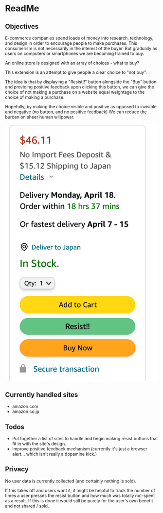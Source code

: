 # ReadMe

## Objectives
E-commerce companies spend loads of money into research, technology, and design in order to encourage people to make purchases.
This consumerism is not necessarily in the interest of the buyer. But gradually as users on computers or smartphones we are becoming trained to buy.

An online store is designed with an array of choices - what to buy?

This extension is an attempt to give people a clear choice to "not buy".

The idea is that by displaying a "Resist!!" button alongside the "Buy" button
and providing positive feedback upon clicking this button, we can give the choice of not making a purchase on a website
equal weightage to the choice of making a purchase.

Hopefully, by making the choice visible and positive as opposed to invisible and negative (no button, and no positive feedback)
We can reduce the burden on sheer human willpower.

![This is what the button looks like](assets/demo_1.png)

## Currently handled sites
- amazon.com
- amazon.co.jp

## Todos

- Put together a list of sites to handle and begin making resist buttons that fit in with the site's design.
- Improve positive feedback mechanism (currently it's just a browser alert... which isn't really a dopamine kick.)


## Privacy

No user data is currently collected (and certainly nothing is sold).

If this takes off and users want it, it might be helpful to track the number of times a user presses
the resist button and how much was totally not-spent as a result.
If this is done it would still be purely for the user's own benefit and not shared / sold.

